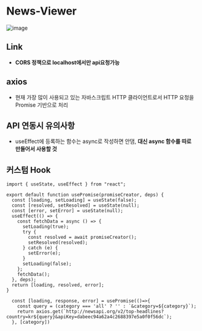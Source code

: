 # News-Viewer

![image](https://user-images.githubusercontent.com/45222982/94003133-d1539a80-fdd5-11ea-9d82-348b61bdb072.png)

## Link
- **CORS 정책으로 localhost에서만 api요청가능**

## axios
 - 현재 가장 많이 사용되고 있는 자바스크립트 HTTP 클라이언트로서 HTTP 요청을  Promise 기반으로 처리
 
## API 연동시 유의사항
 - useEffect에 등록하는 함수는 async로 작성하면 안댐, **대신 async 함수를 따로 만들어서 사용할 것**
 
## 커스텀 Hook

```
import { useState, useEffect } from "react";

export default function usePromise(promiseCreator, deps) {
  const [loading, setLoading] = useState(false);
  const [resolved, setResolved] = useState(null);
  const [error, setError] = useState(null);
  useEffect(() => {
    const fetchData = async () => {
      setLoading(true);
      try {
        const resolved = await promiseCreator();
        setResolved(resolved);
      } catch (e) {
        setError(e);
      }
      setLoading(false);
    };
    fetchData();
  }, deps);
  return [loading, resolved, error];
}
```
```
  const [loading, response, error] = usePromise(()=>{
    const query = (category === 'all' ? '' : `&category=${category}`);
    return axios.get(`http://newsapi.org/v2/top-headlines?country=kr${query}&apiKey=dabeec94a62a4c2688397e5a0f0f56dc`);
  }, [category])
  ```
